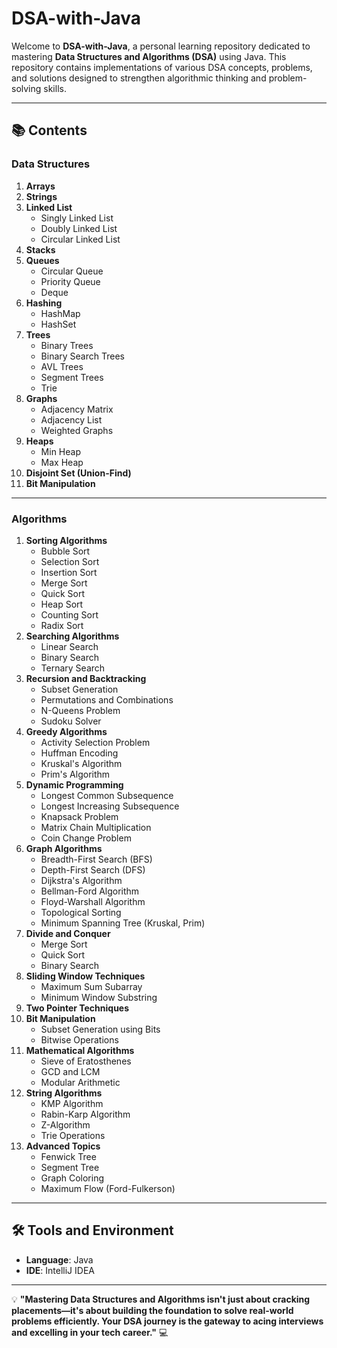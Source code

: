 # DSA-with-Java

Welcome to **DSA-with-Java**, a personal learning repository dedicated to mastering **Data Structures and Algorithms (DSA)** using Java. This repository contains implementations of various DSA concepts, problems, and solutions designed to strengthen algorithmic thinking and problem-solving skills.

---

## 📚 Contents

### Data Structures
1. **Arrays**
2. **Strings**
3. **Linked List**
   - Singly Linked List
   - Doubly Linked List
   - Circular Linked List
4. **Stacks**
5. **Queues**
   - Circular Queue
   - Priority Queue
   - Deque
6. **Hashing**
   - HashMap
   - HashSet
7. **Trees**
   - Binary Trees
   - Binary Search Trees
   - AVL Trees
   - Segment Trees
   - Trie
8. **Graphs**
   - Adjacency Matrix
   - Adjacency List
   - Weighted Graphs
9. **Heaps**
   - Min Heap
   - Max Heap
10. **Disjoint Set (Union-Find)**
11. **Bit Manipulation**

---

### Algorithms
1. **Sorting Algorithms**
   - Bubble Sort
   - Selection Sort
   - Insertion Sort
   - Merge Sort
   - Quick Sort
   - Heap Sort
   - Counting Sort
   - Radix Sort
2. **Searching Algorithms**
   - Linear Search
   - Binary Search
   - Ternary Search
3. **Recursion and Backtracking**
   - Subset Generation
   - Permutations and Combinations
   - N-Queens Problem
   - Sudoku Solver
4. **Greedy Algorithms**
   - Activity Selection Problem
   - Huffman Encoding
   - Kruskal's Algorithm
   - Prim's Algorithm
5. **Dynamic Programming**
   - Longest Common Subsequence
   - Longest Increasing Subsequence
   - Knapsack Problem
   - Matrix Chain Multiplication
   - Coin Change Problem
6. **Graph Algorithms**
   - Breadth-First Search (BFS)
   - Depth-First Search (DFS)
   - Dijkstra's Algorithm
   - Bellman-Ford Algorithm
   - Floyd-Warshall Algorithm
   - Topological Sorting
   - Minimum Spanning Tree (Kruskal, Prim)
7. **Divide and Conquer**
   - Merge Sort
   - Quick Sort
   - Binary Search
8. **Sliding Window Techniques**
   - Maximum Sum Subarray
   - Minimum Window Substring
9. **Two Pointer Techniques**
10. **Bit Manipulation**
    - Subset Generation using Bits
    - Bitwise Operations
11. **Mathematical Algorithms**
    - Sieve of Eratosthenes
    - GCD and LCM
    - Modular Arithmetic
12. **String Algorithms**
    - KMP Algorithm
    - Rabin-Karp Algorithm
    - Z-Algorithm
    - Trie Operations
13. **Advanced Topics**
    - Fenwick Tree
    - Segment Tree
    - Graph Coloring
    - Maximum Flow (Ford-Fulkerson)

---

## 🛠️ Tools and Environment
- **Language**: Java
- **IDE**: IntelliJ IDEA

---

 💡 **"Mastering Data Structures and Algorithms isn't just about cracking placements—it's about building the foundation to solve real-world problems efficiently. Your DSA journey is the gateway to acing interviews and excelling in your tech career."** 💻

